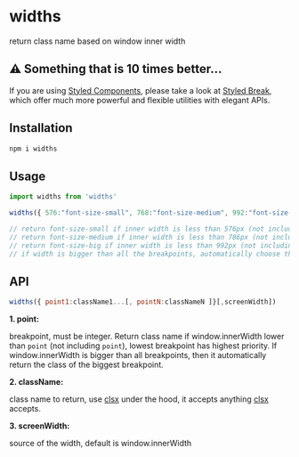 # widths

return class name based on window inner width

## ⚠️ Something that is 10 times better...

If you are using [Styled Components](https://www.npmjs.com/package/styled-components), please take a look at [Styled Break](https://www.npmjs.com/package/styled-break), which offer much more powerful and flexible utilities with elegant APIs.

## Installation

```bash
npm i widths
```

## Usage

```js
import widths from 'widths'

widths({ 576:"font-size-small", 768:"font-size-medium", 992:"font-size-big" },window.innerWidth)

// return font-size-small if inner width is less than 576px (not including 576)
// return font-size-medium if inner width is less than 786px (not including 786)
// return font-size-big if inner width is less than 992px (not including 992)
// if width is bigger than all the breakpoints, automatically choose the largest breakpoint class name, eg if inner width is 1200px, return font-size-big

```

## API

```js
widths({ point1:className1...[, pointN:classNameN ]}[,screenWidth])
```

**1. point:**  

breakpoint, must be integer. Return class name if window.innerWidth lower than `point` (not including `point`), lowest breakpoint has highest priority. If window.innerWidth is bigger than all breakpoints, then it automatically return the class of the biggest breakpoint.

**2. className:**

class name to return, use [clsx](https://www.npmjs.com/package/clsx) under the hood, it accepts anything [clsx](https://www.npmjs.com/package/clsx) accepts.

**3. screenWidth:**

source of the width, default is window.innerWidth
